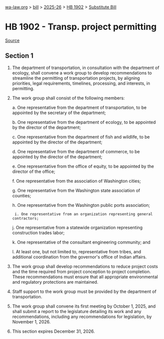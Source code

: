 [wa-law.org](/) > [bill](/bill/) > [2025-26](/bill/2025-26/) > [HB 1902](/bill/2025-26/hb/1902/) > [Substitute Bill](/bill/2025-26/hb/1902/S/)

# HB 1902 - Transp. project permitting

[Source](http://lawfilesext.leg.wa.gov/biennium/2025-26/Pdf/Bills/House%20Bills/1902-S.pdf)

## Section 1
1. The department of transportation, in consultation with the department of ecology, shall convene a work group to develop recommendations to streamline the permitting of transportation projects, by aligning priorities, legal requirements, timelines, processing, and interests, in permitting.

2. The work group shall consist of the following members:

    a. One representative from the department of transportation, to be appointed by the secretary of the department;

    b. One representative from the department of ecology, to be appointed by the director of the department;

    c. One representative from the department of fish and wildlife, to be appointed by the director of the department;

    d. One representative from the department of commerce, to be appointed by the director of the department;

    e. One representative from the office of equity, to be appointed by the director of the office;

    f. One representative from the association of Washington cities;

    g. One representative from the Washington state association of counties;

    h. One representative from the Washington public ports association;

        i. One representative from an organization representing general contractors;

    j. One representative from a statewide organization representing construction trades labor;

    k. One representative of the consultant engineering community; and

    l. At least one, but not limited to, representative from tribes, and additional coordination from the governor's office of Indian affairs.

3. The work group shall develop recommendations to reduce project costs and the time required from project conception to project completion. These recommendations must ensure that all appropriate environmental and regulatory protections are maintained.

4. Staff support to the work group must be provided by the department of transportation.

5. The work group shall convene its first meeting by October 1, 2025, and shall submit a report to the legislature detailing its work and any recommendations, including any recommendations for legislation, by November 1, 2026.

6. This section expires December 31, 2026.
